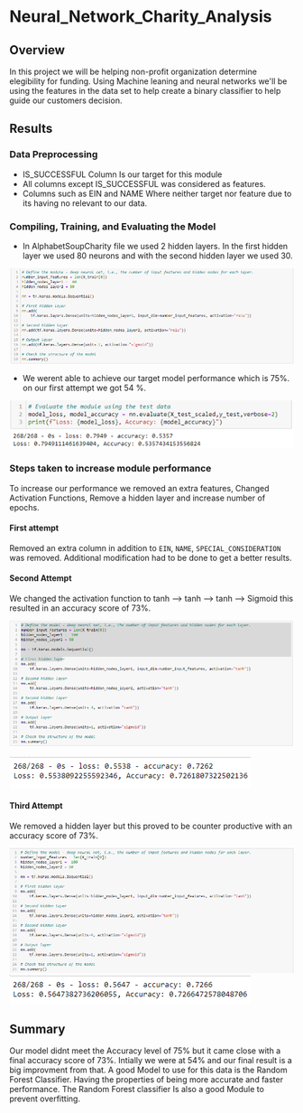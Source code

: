 # Neural_Network_Charity_Analysis
## Overview
In this project we will be helping non-profit organization determine elegibility for funding. Using Machine leaning and neural networks we'll be using the features in the data set to help create a binary classifier to help guide our customers decision.

## Results

### Data Preprocessing

- IS_SUCCESSFUL Column Is our target for this module
- All columns except IS_SUCCESSFUL was considered as features.
- Columns such as EIN and NAME Where neither target nor feature due to its having no relevant to our data.

### Compiling, Training, and Evaluating the Model

- In AlphabetSoupCharity file we used 2 hidden layers. In the first hidden layer we used 80 neurons and with the second hidden layer we used 30.

![Deliverable 2 ](https://github.com/Donik22/Neural_Network_Charity_Analysis/blob/main/Resources/Deliverable%202%20Module.PNG)

- We werent able to achieve our target model performance which is 75%. on our first attempt we got 54 %.

![deliv2 accur](https://github.com/Donik22/Neural_Network_Charity_Analysis/blob/main/Resources/Accuract%20delv2.PNG)
### Steps taken to increase module performance

To increase our performance we removed an extra features, Changed Activation Functions, Remove a hidden layer and increase number of epochs.

#### First attempt
Removed an extra column in addition to `EIN`, `NAME`, `SPECIAL_CONSIDERATION` was removed. Additional modification had to be done to get a better results.

#### Second Attempt 
We changed the activation function to tanh --> tanh --> tanh --> Sigmoid this resulted in an accuracy score of 73%.

![Moduleatt2](https://github.com/Donik22/Neural_Network_Charity_Analysis/blob/main/Resources/Deliverable%202%20Module%20attempt%202.PNG)

![Accuracy 2](https://github.com/Donik22/Neural_Network_Charity_Analysis/blob/main/Resources/Accuracy%20score%20attempt%202.PNG)

#### Third Attempt
We removed a hidden layer but this proved to be counter productive with an accuracy score of 73%.

![Module final](https://github.com/Donik22/Neural_Network_Charity_Analysis/blob/main/Resources/Deliverable%202%20Module%20attempt%203.PNG)
![accuracy final](https://github.com/Donik22/Neural_Network_Charity_Analysis/blob/main/Resources/Accuracy%20score%20attempt%203.PNG)



## Summary 

Our model didnt meet the Accuracy level of 75% but it came close with a final accuracy score of 73%. Intially we were at 54% and our final result is a big improvment from that. A good Model to use for this data is the Random Forest Classifier. Having the properties of being more accurate and faster performance. The Random Forest classifier Is also a good Module to prevent overfitting.
